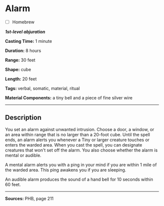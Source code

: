 # Alarm

- [ ] Homebrew

***1st-level abjuration***

**Casting Time:** 1 minute

**Duration:** 8 hours

**Range:** 30 feet

**Shape:** cube

**Length:** 20 feet

**Tags:** verbal, somatic, material, ritual

**Material Components:** a tiny bell and a piece of fine silver wire

---

## Description
You set an alarm against unwanted intrusion.
Choose a door, a window, or an area within range that is no larger than a 20-foot cube.
Until the spell ends, an alarm alerts you whenever a Tiny or larger creature touches or enters the warded area.
When you cast the spell, you can designate creatures that won't set off the alarm.
You also choose whether the alarm is mental or audible.

A mental alarm alerts you with a ping in your mind if you are within 1 mile of the warded area.
This ping awakens you if you are sleeping.

An audible alarm produces the sound of a hand bell for 10 seconds within 60 feet.

---

**Sources:** PHB, page 211
